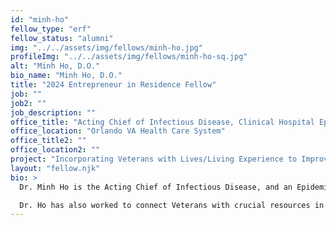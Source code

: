 ```yaml
---
id: "minh-ho"
fellow_type: "erf"
fellow_status: "alumni"
img: "../../assets/img/fellows/minh-ho.jpg"
profileImg: "../../assets/img/fellows/minh-ho-sq.jpg"
alt: "Minh Ho, D.O."
bio_name: "Minh Ho, D.O."
title: "2024 Entrepreneur in Residence Fellow"
job: ""
job2: ""
job_description: ""
office_title: "Acting Chief of Infectious Disease, Clinical Hospital Epidemiologist, and Staff Physician"
office_location: "Orlando VA Health Care System"
office_title2: ""
office_location2: ""
project: "Incorporating Veterans with Lives/Living Experience to Improve VA Delivery of Harm Reduction Supplies and Services"
layout: "fellow.njk"
bio: >
  Dr. Minh Ho is the Acting Chief of Infectious Disease, and an Epidemiologist at Orlando VA. Dr. Ho also has appointments as the Orlando VA Internal Medicine Clerkship Site Director and an Associate Professor of Medicine at the University of Central Florida College of Medicine and University of South Florida. Dr. Ho contributed to the implementation of Syringe Service Programs in Orlando and was a Seed and Spread investee through The Innovators Network Spark-Seed-Spread program, spreading best practices to VA facilities in both Denver and Baltimore.<br><br>

  Dr. Ho has also worked to connect Veterans with crucial resources in supportive environments through Stand Down events. Dr. Ho is partnering with fellow 2024 Entrepreneur in Residence Dr. Elizabeth Dinges to spread harm reduction supplies and services to more VA facilities while ensuring Veterans who use drugs are incorporated into VA care models and decisions. His work will continue to make an impact on marginalized Veteran populations, elevating VA as a national leader in harm reduction in health care settings.
---
```

